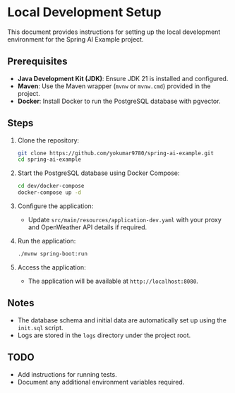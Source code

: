 # Local Development Setup

This document provides instructions for setting up the local development environment for the Spring AI Example project.

## Prerequisites

- **Java Development Kit (JDK)**: Ensure JDK 21 is installed and configured.
- **Maven**: Use the Maven wrapper (`mvnw` or `mvnw.cmd`) provided in the project.
- **Docker**: Install Docker to run the PostgreSQL database with pgvector.

## Steps

1. Clone the repository:
   ```bash
   git clone https://github.com/yokumar9780/spring-ai-example.git
   cd spring-ai-example
   ```

2. Start the PostgreSQL database using Docker Compose:
   ```bash
   cd dev/docker-compose
   docker-compose up -d
   ```

3. Configure the application:
   - Update `src/main/resources/application-dev.yaml` with your proxy and OpenWeather API details if required.

4. Run the application:
   ```bash
   ./mvnw spring-boot:run
   ```

5. Access the application:
   - The application will be available at `http://localhost:8080`.

## Notes

- The database schema and initial data are automatically set up using the `init.sql` script.
- Logs are stored in the `logs` directory under the project root.

## TODO

- Add instructions for running tests.
- Document any additional environment variables required.